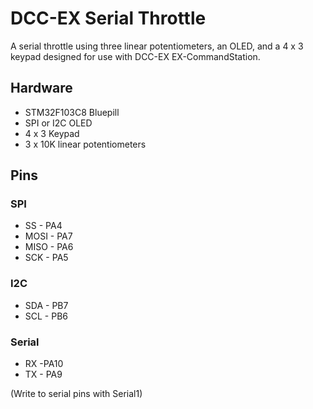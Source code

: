 # DCC-EX Serial Throttle

A serial throttle using three linear potentiometers, an OLED, and a 4 x 3 keypad designed for use with DCC-EX EX-CommandStation.

## Hardware

- STM32F103C8 Bluepill
- SPI or I2C OLED
- 4 x 3 Keypad
- 3 x 10K linear potentiometers

## Pins

### SPI

- SS - PA4
- MOSI - PA7
- MISO - PA6
- SCK - PA5

### I2C

- SDA - PB7
- SCL - PB6

### Serial

- RX -PA10
- TX - PA9

(Write to serial pins with Serial1)
